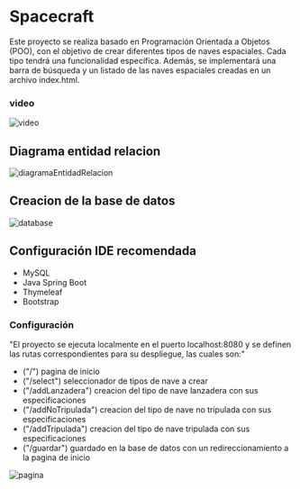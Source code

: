# Spacecraft

Este proyecto se realiza basado en Programación Orientada a Objetos (POO), con el objetivo de crear diferentes tipos de naves espaciales. Cada tipo tendrá una funcionalidad específica. Además, se implementará una barra de búsqueda y un listado de las naves espaciales creadas en un archivo index.html.

### video 

![video](https://www.youtube.com/watch?v=K7dM4FUniqg&ab_channel=ericparra)

## Diagrama entidad relacion
![diagramaEntidadRelacion](https://user-images.githubusercontent.com/111714309/216983168-f2950cc1-fc8e-4960-bbf2-d74dd0d699dd.png)

## Creacion de la base de datos
![database](https://user-images.githubusercontent.com/111714309/216985713-d220b00a-a682-4681-b374-24aa58cfcfcd.PNG)

## Configuración IDE recomendada

- MySQL
- Java Spring Boot
- Thymeleaf
- Bootstrap

### Configuración

"El proyecto se ejecuta localmente en el puerto localhost:8080 y se definen las rutas correspondientes para su despliegue, las cuales son:"
- ("/") pagina de inicio
- ("/select") seleccionador de tipos de nave a crear
- ("/addLanzadera") creacion del tipo de nave lanzadera con sus especificaciones
- ("/addNoTripulada") creacion del tipo de nave no tripulada con sus especificaciones
- ("/addTripulada") creacion del tipo de nave tripulada con sus especificaciones
- ("/guardar") guardado en la base de datos con un redireccionamiento a la pagina de inicio

![pagina](https://user-images.githubusercontent.com/111714309/216990437-ecbc8c85-bc46-4d59-ab23-0fb8570a9715.PNG)

